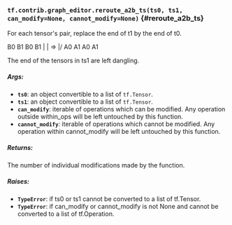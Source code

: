 ### `tf.contrib.graph_editor.reroute_a2b_ts(ts0, ts1, can_modify=None, cannot_modify=None)` {#reroute_a2b_ts}

For each tensor's pair, replace the end of t1 by the end of t0.

B0 B1     B0 B1
|  |    => |/
A0 A1     A0 A1

The end of the tensors in ts1 are left dangling.

##### Args:


*  <b>`ts0`</b>: an object convertible to a list of `tf.Tensor`.
*  <b>`ts1`</b>: an object convertible to a list of `tf.Tensor`.
*  <b>`can_modify`</b>: iterable of operations which can be modified. Any operation
    outside within_ops will be left untouched by this function.
*  <b>`cannot_modify`</b>: iterable of operations which cannot be modified. Any
    operation within cannot_modify will be left untouched by this function.

##### Returns:

  The number of individual modifications made by the function.

##### Raises:


*  <b>`TypeError`</b>: if ts0 or ts1 cannot be converted to a list of tf.Tensor.
*  <b>`TypeError`</b>: if can_modify or cannot_modify is not None and cannot be
    converted to a list of tf.Operation.


